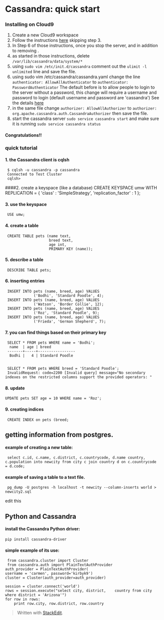 # Cassandra: quick start

### Installing on Cloud9

1. Create a new Cloud9 workspace
2.  Follow the instructions [here](http://docs.datastax.com/en/cassandra/2.0/cassandra/install/installDeb_t.html) skipping step 3.
2. In Step 6 of those instructions, once you stop the server, and in addition to removing .
  1. as started in those instructions, delete `/var/lib/cassandra/data/system/*`
  2. using `sudo vim /etc/init.d/cassandra` comment out the `ulimit -l unlimited` line and save the file.
  3. using sudo vim /etc/cassandra/cassandra.yaml change the line `authenticator: AllowAllAuthenticator` to `authenticator: PasswordAuthenticator` The default before is to allow people to login to the server without a password, this change will require a username and password to login (default username and password are 'cassandra') See the details [here](http://docs.datastax.com/en/cassandra/2.1/cassandra/security/security_config_native_authenticate_t.html)
  4. in the same file change `authorizer: AllowAllAuthorizer` to
`authorizer: org.apache.cassandra.auth.CassandraAuthorizer` then save the file.
4. start the cassandra server `sudo service cassandra start`  and make sure it is running `sudo service cassandra status`

#### Congratulations!!

### quick tutorial

#### 1. the Cassandra client is cqlsh

     $ cqlsh -u cassandra -p cassandra
     Connected to Test Cluster
     cqlsh> 
####2. create a keyspace (like a database)
     CREATE KEYSPACE umw
     WITH REPLICATION = { 'class' : 'SimpleStrategy', 'replication_factor' : 1 };
                          
#### 3.  use the keyspace
     USE umw;

#### 4. create a table

     CREATE TABLE pets (name text, 
                        breed text, 
                        age int, 
                        PRIMARY KEY (name));

#### 5.  describe a table

     DESCRIBE TABLE pets;

#### 6. inserting entries

     INSERT INTO pets (name, breed, age) VALUES 
                 ('Bodhi', 'Standard Poodle', 4);
     INSERT INTO pets (name, breed, age) VALUES 
                 ('Watson', 'Border Collie', 12);
     INSERT INTO pets (name, breed, age) VALUES 
                 ('Roz', 'Standard Poodle', 9);
     INSERT INTO pets (name, breed, age) VALUES 
                 ('Frieda', 'German Shepherd', 7);
     
#### 7. you can find things based on their primary key

     SELECT * FROM pets WHERE name = 'Bodhi';
      name  | age | breed                                                                
     -------+-----+-----------------                                                     
      Bodhi |   4 | Standard Poodle     


     SELECT * FROM pets WHERE breed = 'Standard Poodle';
     InvalidRequest: code=2200 [Invalid query] message="No secondary indexes on the restricted columns support the provided operators: "                                                    

#### 8. update

    UPDATE pets SET age = 10 WHERE name = 'Roz';

#### 9. creating indices

     CREATE INDEX on pets (breed; 



## getting information from postgres.

#### example of creating a new table:

     select c.id, c.name, c.district, c.countrycode, d.name country, c.population into newcity from city c join country d on c.countrycode = d.code;

#### example of saving a table to a text file.

     pg_dump -U postgres -h localhost -t newcity --column-inserts world > newcity2.sql


edit this

## Python and Cassandra

#### install the Cassandra Python driver:


    pip install cassandra-driver

#### simple example of its use:

     from cassandra.cluster import Cluster
     from cassandra.auth import PlainTextAuthProvider
    auth_provider = PlainTextAuthProvider(
    username = 'carmen', password='kirbyk9')
    cluster = Cluster(auth_provider=auth_provider)
    
    session = cluster.connect('world')
    rows = session.execute("select city, district,    country from city where district = 'Arizona'")
    for row in rows:
        print row.city, row.district, row.country
 
> Written with [StackEdit](https://stackedit.io/).
> 